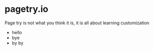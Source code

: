 # pagetry.io
Page try is not what you think it is, it is all about learning customization
- hello
- bye
- by by
